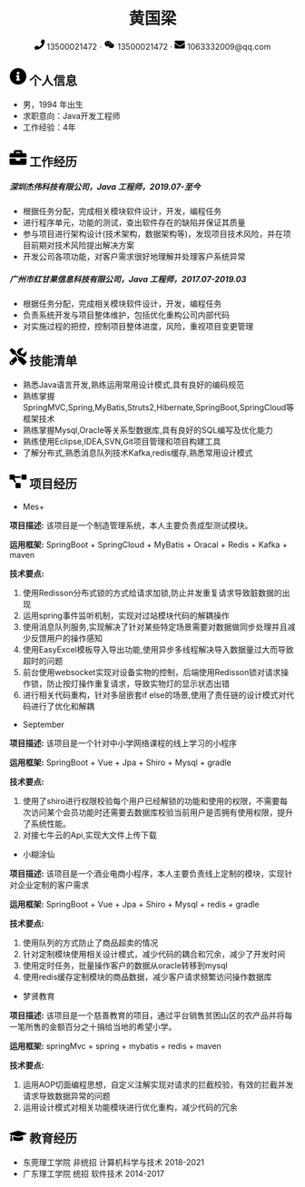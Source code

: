  <center>
     <h1>黄国梁</h1>
     <div>
         <span>
             <img src="assets/phone-solid.svg" width="18px">
             13500021472
         </span>
         ·
         <span>
             <img src="assets/wechat.svg" width="20px">
           13500021472
         </span>
         ·
         <span>
             <img src="assets/envelope-solid.svg" width="18px">
             1063332009@qq.com
         </span>
     </div>
 </center>


 ## <img src="assets/info-circle-solid.svg" width="30px"> 个人信息 

 - 男，1994 年出生
 - 求职意向：Java开发工程师
 - 工作经验：4年

## <img src="assets/briefcase-solid.svg" width="30px"> 工作经历

##### 深圳杰伟科技有限公司，Java 工程师，2019.07-至今 

* 根据任务分配，完成相关模块软件设计，开发，编程任务
* 进行程序单元，功能的测试，查出软件存在的缺陷并保证其质量
* 参与项目进行架构设计(技术架构，数据架构等)，发现项目技术风险，并在项目前期对技术风险提出解决方案
* 开发公司各项功能，对客户需求很好地理解并处理客户系统异常

##### 广州市红甘果信息科技有限公司，Java 工程师，2017.07-2019.03 

* 根据任务分配，完成相关模块软件设计，开发，编程任务
* 负责系统开发与项目整体维护，包括优化重构公司内部代码
* 对实施过程的把控，控制项目整体进度，风险，重视项目变更管理

## <img src="assets/tools-solid.svg" width="30px"> 技能清单

- 熟悉Java语言开发,熟练运用常用设计模式,具有良好的编码规范
- 熟练掌握SpringMVC,Spring,MyBatis,Struts2,Hibernate,SpringBoot,SpringCloud等框架技术
- 熟练掌握Mysql,Oracle等关系型数据库,具有良好的SQL编写及优化能力
- 熟练使用Eclipse,IDEA,SVN,Git项目管理和项目构建工具
- 了解分布式,熟悉消息队列技术Kafka,redis缓存,熟悉常用设计模式

## <img src="assets/project-diagram-solid.svg" width="30px"> 项目经历
- Mes+

 **项目描述:** 该项目是一个制造管理系统，本人主要负责成型测试模块。
 
 **运用框架:**  SpringBoot + SpringCloud + MyBatis + Oracal + Redis + Kafka + maven
 
 **技术要点:** 
  1. 使用Redisson分布式锁的方式给请求加锁,防止并发重复请求导致脏数据的出现
  2. 运用spring事件监听机制，实现对过站模块代码的解耦操作
  3. 使用消息队列服务,实现解决了针对某些特定场景需要对数据做同步处理并且减少反馈用户的操作感知
  4. 使用EasyExcel模板导入导出功能,使用异步多线程解决导入数据量过大而导致超时的问题
  5. 前台使用websocket实现对设备实物的控制，后端使用Redisson锁对请求操作锁，防止按灯操作重复请求，导致实物灯的显示状态出错
  6. 进行相关代码重构，针对多层嵌套if else的场景,使用了责任链的设计模式对代码进行了优化和解耦

- September

**项目描述:** 该项目是一个针对中小学网络课程的线上学习的小程序

**运用框架:** SpringBoot + Vue + Jpa + Shiro + Mysql + gradle

**技术要点:** 
  1. 使用了shiro进行权限校验每个用户已经解锁的功能和使用的权限，不需要每次访问某个会员功能时还需要去数据库校验当前用户是否拥有使用权限，提升了系统性能。
  2. 对接七牛云的Api,实现大文件上传下载
  
- 小糊涂仙

**项目描述:** 该项目是一个酒业电商小程序，本人主要负责线上定制的模块，实现针对企业定制的客户需求

**运用框架:** SpringBoot + Vue + Jpa + Shiro + Mysql + redis + gradle

**技术要点:** 
  1. 使用队列的方式防止了商品超卖的情况
  2. 针对定制模块使用相关设计模式，减少代码的耦合和冗余，减少了开发时间
  3. 使用定时任务，批量操作客户的数据从oracle转移到mysql
  4. 使用redis缓存定制模块的商品数据，减少客户请求频繁访问操作数据库

- 梦贤教育

**项目描述:** 该项目是一个慈善教育的项目，通过平台销售贫困山区的农产品并将每一笔所售的金额百分之十捐给当地的希望小学。

**运用框架:** springMvc + spring + mybatis + redis + maven

**技术要点:** 
  1. 运用AOP切面编程思想，自定义注解实现对请求的拦截校验，有效的拦截并发请求导致数据异常的问题
  2. 运用设计模式对相关功能模块进行优化重构，减少代码的冗余
  
## <img src="assets/graduation-cap-solid.svg" width="30px"> 教育经历

* 东莞理工学院	非统招	计算机科学与技术	2018-2021
* 广东理工学院    统招        软件技术                   2014-2017

